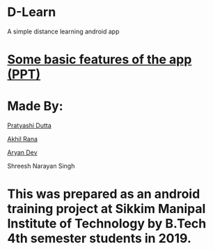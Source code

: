 # D-Learn
A simple distance learning android app


# [Some basic features of the app (PPT)](https://onedrive.live.com/View.aspx?resid=52F1F35283E6AEE3!1318&wdSlideId=269&wdModeSwitchTime=1566079750818&authkey=!AHorNb3ThNd-SPE) 


# Made By:

[Pratyashi Dutta](github.com/pratyashidutta)

[Akhil Rana](https://github.com/akhil-rana)

[Aryan Dev](https://github.com/aryandev1)

Shreesh Narayan Singh



# This was prepared as an android training project at Sikkim Manipal Institute of Technology by B.Tech 4th semester students in 2019.
